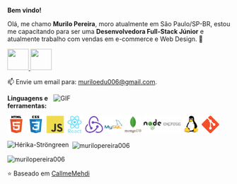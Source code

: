 **Bem vindo!**

<p align="left">
  <p>
    Olá, me chamo <b>Murilo Pereira</b>, moro atualmente em São Paulo/SP-BR, estou me capacitando para ser uma <b>Desenvolvedora Full-Stack Júnior</b> e atualmente trabalho com vendas em e-commerce e Web Design. 🚀
  </p>
</p>
 <a href="https://github.com/strongreen" target="_blank">
    <img src="https://cdn.iconscout.com/icon/free/png-256/github-108-438008.png" width="48px" height="48px">
  </a>
  <a href="https://www.linkedin.com/in/murilo-eduardo-pereira-7658851a5/" target="_blank">
    <img src="https://i.ibb.co/Kx2GSrT/linkedin.png" width="48px" height="48px">
  </a>
  <br />
  
📫 Envie um email para: muriloedu006@gmail.com.

[comment]: <> (**Meus interesses pessoais:**)

  <img align="right" alt="GIF" src="https://octocat-generator-assets.githubusercontent.com/my-octocat-1612657687320.png" width="400px" />

[comment]: <> (- 👨🏽‍💻 Estou estudando backend com **Express** que é um framework em **Node.js**;)
[comment]: <> (- 🌱 Estou aprendendo como integrar minhas próprias **API** com meus projetos de **front-end**;)
[comment]: <> (- 🤔 Meus hobbies são gravação de conteúdos, ler de livros e jogar League of Legends;)
[comment]: <> (- 💼 Sou aficionada por tecnologia, por este motivo estou sempre estudando e evoluindo na minha carreira;)
[comment]: <> (- 💬 Fique a vontade para me chamar, ficarei muito feliz em poder ajudar;)
[comment]: <> (- 📝 Veja meu <a href="https://drive.google.com/file/d/1b54CIEvnDLr4jFnbtdg4pWVsSN6RHA8f/view?usp=sharing" target="_blank">Currículo</a> para mais informações.)


**Linguagens e ferramentas:**  

<p align="left">
  <img src="https://raw.githubusercontent.com/devicons/devicon/master/icons/html5/html5-original-wordmark.svg" alt="html5" width="40" height="40"/> 
  <img src="https://raw.githubusercontent.com/devicons/devicon/master/icons/css3/css3-original-wordmark.svg" alt="css3" width="40" height="40"/> 
  <img src="https://raw.githubusercontent.com/devicons/devicon/master/icons/javascript/javascript-original.svg" alt="javascript" width="40" height="40"/> 
  <img src="https://raw.githubusercontent.com/devicons/devicon/master/icons/react/react-original-wordmark.svg" alt="react" width="40" height="40"/> 
  <img src="https://raw.githubusercontent.com/devicons/devicon/master/icons/redux/redux-original.svg" alt="redux" width="40" height="40"/> 
  <img src="https://raw.githubusercontent.com/devicons/devicon/master/icons/mysql/mysql-original-wordmark.svg" alt="mysql" width="40" height="40"/> 
  <img src="https://raw.githubusercontent.com/devicons/devicon/master/icons/mongodb/mongodb-original-wordmark.svg" alt="mongodb" width="40" height="40"/> 
  <img src="https://raw.githubusercontent.com/devicons/devicon/master/icons/nodejs/nodejs-original-wordmark.svg" alt="nodejs" width="40" height="40"/> 
  <img src="https://raw.githubusercontent.com/devicons/devicon/master/icons/express/express-original-wordmark.svg" alt="express" width="40" height="40"/> 
  <img src="https://raw.githubusercontent.com/devicons/devicon/master/icons/linux/linux-original.svg" alt="linux" width="40" height="40" />
  <img src="https://raw.githubusercontent.com/devicons/devicon/master/icons/git/git-original.svg" alt="git" width="40" height="40"/>
</p>

<p>
    <img align="left" src="https://github-readme-stats.vercel.app/api/top-langs/?username=murilopereira006&layout=compact&theme=graywhite&title_color=268bd2" alt="Hérika-Ströngreen" />
</p>
<p>&nbsp;
    <img align="center" src="https://github-readme-stats.vercel.app/api?username=murilopereira006&count_private=true&show_icons=true&theme=graywhite&icon_color=268bd2&title_color=268bd2" alt="murilopereira006" />
</p>

<p align="left"> <img src="https://komarev.com/ghpvc/?username=murilopereira006" alt="murilopereira006" /> </p>

⭐️ Baseado em [CallmeMehdi](https://github.com/strongreen)
